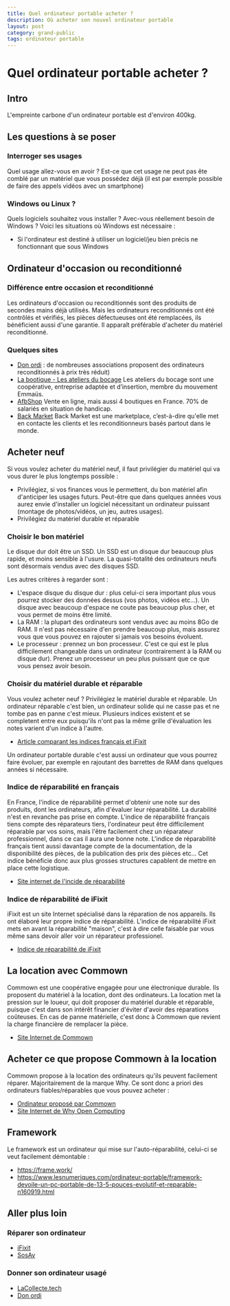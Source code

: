 ```yaml
---
title: Quel ordinateur portable acheter ?
description: Où acheter son nouvel ordinateur portable
layout: post
category: grand-public
tags: ordinateur portable
---
```


# Quel ordinateur portable acheter ?

## Intro

L'empreinte carbone d'un ordinateur portable est d'environ 400kg.

## Les questions à se poser

### Interroger ses usages

Quel usage allez-vous en avoir ? Est-ce que cet usage ne peut pas ête comblé par un matériel que vous possédez déjà (il est par exemple possible de faire des appels vidéos avec un smartphone)

### Windows ou Linux ?

Quels logiciels souhaitez vous installer ? Avec-vous réellement besoin de Windows ? 
Voici les situations où Windows est nécessaire :
* Si l'ordinateur est destiné à utiliser un logiciel/jeu bien précis ne fonctionnant que sous Windows

## Ordinateur d'occasion ou reconditionné

### Différence entre occasion et reconditionné

Les ordinateurs d'occasion ou reconditionnés sont des produits de secondes mains déjà utilisés. 
Mais les ordinateurs reconditionnés ont été contrôlés et vérifiés, les pièces défectueuses ont été remplacées, ils bénéficient aussi d'une garantie. Il apparaît préférable d'acheter du matériel reconditionné.

### Quelques sites

* [Don ordi](https://donordi.fr/) : de nombreuses associations proposent des ordinateurs reconditionnés à prix très réduit)
* [La bootique - Les ateliers du bocage](https://la-bootique.com/) Les ateliers du bocage sont une coopérative, entreprise adaptée et d’insertion, membre du mouvement Emmaüs.
* [AfbShop](https://www.afbshop.fr/) Vente en ligne, mais aussi 4 boutiques en France. 70% de salariés en situation de handicap.
* [Back Market](https://www.backmarket.fr/) Back Market est une marketplace, c’est-à-dire qu'elle met en contacte les clients et les reconditionneurs basés partout dans le monde.

## Acheter neuf

Si vous voulez acheter du matériel neuf, il faut privilégier du matériel qui va vous durer le plus longtemps possible :
* Privilégiez, si vos finances vous le permettent, du bon matériel afin d'anticiper les usages futurs. Peut-être que dans quelques années vous aurez envie d'installer un logiciel nécessitant un ordinateur puissant (montage de photos/vidéos, un jeu, autres usages).
* Privilégiez du matériel durable et réparable

### Choisir le bon matériel

Le disque dur doit être un SSD. Un SSD est un disque dur beaucoup plus rapide, et moins sensible à l'usure. La quasi-totalité des ordinateurs neufs sont désormais vendus avec des disques SSD.

Les autres critères à regarder sont :
* L'espace disque du disque dur : plus celui-ci sera important plus vous pourrez stocker des données dessus (vos photos, vidéos etc...). Un disque avec beaucoup d'espace ne coute pas beaucoup plus cher, et vous permet de moins être limité.
* La RAM : la plupart des ordinateurs sont vendus avec au moins 8Go de RAM. Il n'est pas nécessaire d'en prendre beaucoup plus, mais assurez vous que vous pouvez en rajouter si jamais vos besoins évoluent.
* Le processeur : prennez un bon processeur. C'est ce qui est le plus difficilement changeable dans un ordinateur (contrairement à la RAM ou disque dur). Prenez un processeur un peu plus puissant que ce que vous pensez avoir besoin.

### Choisir du matériel durable et réparable

Vous voulez acheter neuf ? Privilégiez le matériel durable et réparable. Un ordinateur réparable c'est bien, un ordinateur solide qui ne casse pas et ne tombe pas en panne c'est mieux.
Plusieurs indices existent et se completent entre eux puisqu'ils n'ont pas la même grille d'évaluation les notes varient d'un indice à l'autre.
* [Article comparant les indices français et iFixit](https://www.lesnumeriques.com/vie-du-net/ifixit-vs-indice-de-reparabilite-deux-approches-pour-un-meme-probleme-n160205.html)

Un ordinateur portable durable c'est aussi un ordinateur que vous pourrez faire évoluer, par exemple en rajoutant des barrettes de RAM dans quelques années si nécessaire.

### Indice de réparabilité en français

En France, l'indice de réparabilité permet d'obtenir une note sur des produits, dont les ordinateurs, afin d'évaluer leur réparabilité. La durabilité n'est en revanche pas prise en compte.
L'indice de réparabilité français tiens compte des réparateurs tiers, l'ordinateur peut être difficilement réparable par vos soins, mais l'être facilement chez un réparateur professionnel, dans ce cas il aura une bonne note.
L'indice de réparabilité français tient aussi davantage compte de la documentation, de la disponibilité des pièces, de la publication des prix des pièces etc... Cet indice bénéficie donc aux plus grosses structures capablent de mettre en place cette logistique.

* [Site internet de l'incide de réparabilité](https://www.indicereparabilite.fr/appareils/ordinateur-portable/?orderby=rating)

### Indice de réparabilité de iFixit

iFixit est un site Internet spécialisé dans la réparation de nos appareils. Ils ont élaboré leur propre indice de réparabilité.
L'indice de réparabilité iFixit mets en avant la réparabilité "maison", c'est à dire celle faisable par vous même sans devoir aller voir un réparateur professionel.

* [Indice de réparabilité de iFixit](https://fr.ifixit.com/laptop-repairability?sort=score)

## La location avec Commown

Commown est une coopérative engagée pour une électronique durable. Ils proposent du matériel à la location, dont des ordinateurs.
La location met la pression sur le loueur, qui doit proposer du matériel durable et réparable, puisque c'est dans son intérêt financier d'éviter d'avoir des réparations coûteuses.
En cas de panne matérielle, c'est donc à Commown que revient la charge financière de remplacer la pièce.

* [Site Internet de Commown](https://commown.coop/)

## Acheter ce que propose Commown à la location

Commown propose à la location des ordinateurs qu'ils peuvent facilement réparer. Majoritairement de la marque Why. Ce sont donc a priori des ordinateurs fiables/réparables que vous pouvez acheter :
* [Ordinateur proposé par Commown](https://shop.commown.coop/shop/category/ordinateurs-portables-11)
* [Site Internet de Why Open Computing](https://whyopencomputing.ch/)

## Framework

Le framework est un ordinateur qui mise sur l'auto-réparabilité, celui-ci se veut facilement démontable :
* https://frame.work/
* https://www.lesnumeriques.com/ordinateur-portable/framework-devoile-un-pc-portable-de-13-5-pouces-evolutif-et-reparable-n160919.html

## Aller plus loin

### Réparer son ordinateur

* [iFixit](https://fr.ifixit.com/)
* [SosAv](https://www.sosav.fr/)

### Donner son ordinateur usagé

* [LaCollecte.tech](https://lacollecte.tech/)
* [Don ordi](https://donordi.fr/)
